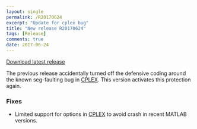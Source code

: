 ```yaml
---
layout: single
permalink: /R20170624
excerpt: "Update for cplex bug"
title: "New release R20170624"
tags: [Release]
comments: true
date: 2017-06-24
---
```


[Download latest release](/download)

The previous release accidentally turned off the defensive coding around the known seg-faulting bug in [CPLEX](/cplexcrash). This version activates this protection again.

### Fixes

* Limited support for options in [CPLEX](/solver/cplex) to avoid crash in recent MATLAB versions.


